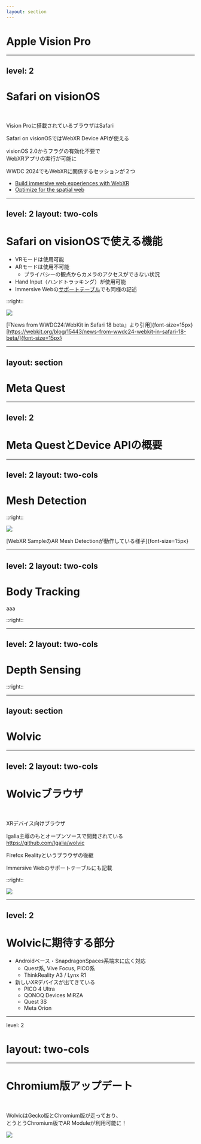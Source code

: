 ```yaml
---
layout: section
---
```


# Apple Vision Pro

---
level: 2
---

# Safari on visionOS
<br />

Vision Proに搭載されているブラウザはSafari

Safari on visionOSではWebXR Device APIが使える

visionOS 2.0からフラグの有効化不要で  
WebXRアプリの実行が可能に

WWDC 2024でもWebXRに関係するセッションが２つ

- [Build immersive web experiences with WebXR](https://developer.apple.com/videos/play/wwdc2024/10066)
- [Optimize for the spatial web](https://developer.apple.com/videos/play/wwdc2024/10065)

---
level: 2
layout: two-cols
---

# Safari on visionOSで使える機能

- VRモードは使用可能
- ARモードは使用不可能
  - プライバシーの観点からカメラのアクセスができない状況
- Hand Input（ハンドトラッキング）が使用可能
- Immersive Webの[サポートテーブル](https://immersiveweb.dev/#supporttable)でも同様の記述

::right::

<img src="/visionchess.png" class="ml-10 mt-30"/>

[『News from WWDC24:WebKit in Safari 18 beta』より引用]{font-size=15px}
[https://webkit.org/blog/15443/news-from-wwdc24-webkit-in-safari-18-beta/]{font-size=15px}

---
layout: section
---

# Meta Quest

---
level: 2
---

# Meta QuestとDevice APIの概要

---
level: 2
layout: two-cols
---

# Mesh Detection

::right::

<img src="/meshh.jpg" class="ml-10"/>

[WebXR SampleのAR Mesh Detectionが動作している様子]{font-size=15px}

---
level: 2
layout: two-cols
---

# Body Tracking

aaa

::right::

<Youtube id="EF8-pKhncAE" width="450" height="450" />

---
level: 2
layout: two-cols
---

# Depth Sensing

::right::

<Youtube id="TORgatMXFRg" width="450" height="450" />


---
layout: section
---

# Wolvic

---
level: 2
layout: two-cols
---

# Wolvicブラウザ
<br />

XRデバイス向けブラウザ

Igalia主導のもとオープンソースで開発されている  
https://github.com/Igalia/wolvic

Firefox Realityというブラウザの後継

Immersive Webのサポートテーブルにも記載

::right::

<img src="/wolvic.png" class="ml-10 mt-20"/>

---
level: 2
---

# Wolvicに期待する部分

- Androidベース・SnapdragonSpaces系端末に広く対応
  - Quest系, Vive Focus, PICO系
  - ThinkReality A3 / Lynx R1
- 新しいXRデバイスが出てきている
  - PICO 4 Ultra
  - QONOQ Devices MiRZA
  - Quest 3S
  - Meta Orion
  
---
level: 2
# layout: two-cols
---

# Chromium版アップデート
<br/>

WolvicはGecko版とChromium版が走っており、  
とうとうChromium版でAR Moduleが利用可能に！

<img src="/chromium.png" class="scale-80"/>

